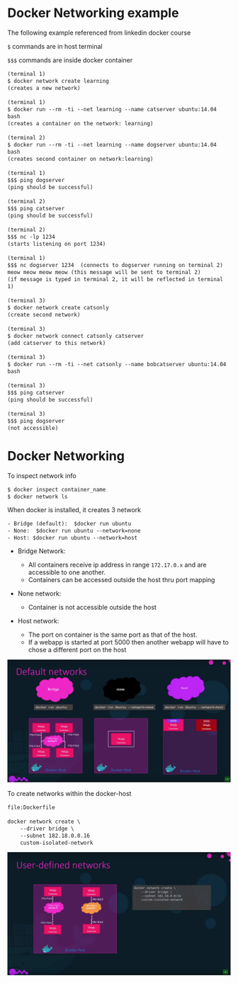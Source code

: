 Docker Networking example
====

The following example referenced from linkedin docker course

`$` commands are in host terminal

`$$$` commands are inside docker container


    (terminal 1)
    $ docker network create learning
    (creates a new network)

    (terminal 1)
    $ docker run --rm -ti --net learning --name catserver ubuntu:14.04 bash
    (creates a container on the network: learning)

    (terminal 2)
    $ docker run --rm -ti --net learning --name dogserver ubuntu:14.04 bash
    (creates second container on network:learning)

    (terminal 1)
    $$$ ping dogserver
    (ping should be successful)

    (terminal 2)
    $$$ ping catserver
    (ping should be successful)

    (terminal 2)
    $$$ nc -lp 1234
    (starts listening on port 1234)

    (terminal 1)
    $$$ nc dogserver 1234  (connects to dogserver running on terminal 2)
    meow meow meow meow (this message will be sent to terminal 2)
    (if message is typed in terminal 2, it will be reflected in terminal 1)

    (terminal 3)
    $ docker network create catsonly
    (create second network)
    
    (terminal 3)
    $ docker network connect catsonly catserver
    (add catserver to this network)

    (terminal 3)
    $ docker run --rm -ti --net catsonly --name bobcatserver ubuntu:14.04 bash

    (terminal 3)
    $$$ ping catserver
    (ping should be successful) 

    (terminal 3)
    $$$ ping dogserver
    (not accessible)
    

Docker Networking
====

To inspect network info

    $ docker inspect container_name
    $ docker network ls

When docker is installed, it creates 3 network
    
    - Bridge (default):  $docker run ubuntu 
    - None:  $docker run ubuntu --network=none
    - Host: $docker run ubuntu --network=host

- Bridge Network:
    - All containers receive ip address in range `172.17.0.x` and are accessible to one another.
    - Containers can be accessed outside the host thru port mapping

- None network:
    - Container is not accessible outside the host

- Host network:
    - The port on container is the same port as that of the host. 
    - If a webapp is started at port 5000 then another webapp will have to chose a different port on the host

![docker-networks](docker-networks.png)

To create networks within the docker-host

    file:Dockerfile
    
    docker network create \
        --driver bridge \
        --subnet 182.18.0.0.16
        custom-isolated-network

![user-defined-network](user-defined-network.png)

